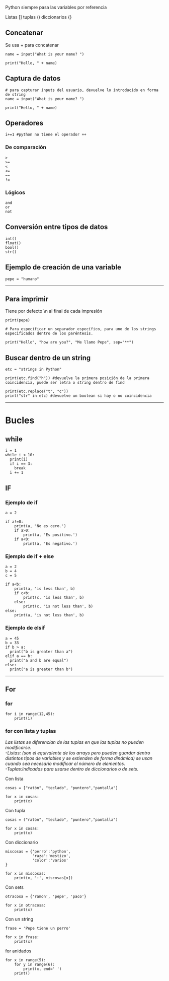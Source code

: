 Python siempre pasa las variables por referencia

Listas []
tuplas ()
diccionarios {}

## Concatenar

Se usa + para concatenar
```
name = input("What is your name? ")

print("Hello, " + name)
```
## Captura de datos

```
# para capturar inputs del usuario, devuelve lo introducido en forma de string
name = input("What is your name? ")

print("Hello, " + name)
```

## Operadores 

`i+=1 #python no tiene el operador ++ `
### De comparación

```
>
>=
<
<=
==
!=
```
### Lógicos
```
and
or
not
```

## Conversión entre tipos de datos
```
int()
float()
bool()
str() 
```

## Ejemplo de creación de una variable
```
pepe = "humano"
```
***
## Para imprimir 
Tiene por defecto \n al final de cada impresión

```
print(pepe)

# Para especificar un separador específico, para uno de los strings especificados dentro de los paréntesis.

print("Hello", "how are you?", "Me llamo Pepe", sep="**") 
```

## Buscar dentro de un string 
```
etc = "strings in Python"

print(etc.find("h")) #devuelve la primera posición de la primera coincidencia, puede ser letra o string dentro de find

print(etc.replace("t", "c"))
print("str" in etc) #devuelve un boolean si hay o no coincidencia
```
***
# Bucles
## while
```
i = 1
while i < 10:
  print(i)
  if i == 3:
    break
  i += 1
```



## IF

### Ejemplo de if 

```
a = 2

if a!=0:
	print(a, 'No es cero.')
	if a>0:
		print(a, 'Es positivo.')
	if a<0:
		print(a, 'Es negativo.')
```

### Ejemplo de if + else
```
a = 2
b = 4
c = 5

if a<b:
	print(a, 'is less than', b)
	if c<b:
		print(c, 'is less than', b)
	else:
		print(c, 'is not less than', b)
else:
	print(a, 'is not less than', b)
```

### Ejemplo de elsif

```
a = 45
b = 33
if b > a:
  print("b is greater than a")
elif a == b:
  print("a and b are equal")
else:
  print("a is greater than b")
```


***
## For

### for
```
for i in range(12,45):
    print(i)
```

### for con lista y tuplas
*Las listas se diferencian de las tuplas en que las tuplas no pueden modificarse.<br> -Listas: (son el equivalente de los arrays pero pueden guardar dentro distintos tipos de variables y se extienden de forma dinámica) se usan cuando sea necesario modificar el número de elementos.<br> -Tuplas:Indicadas para usarse dentro de diccionarios o de sets.*

Con lista
```
cosas = ["ratón", "teclado", "puntero","pantalla"]

for x in cosas:
    print(x)
```

Con tupla
```
cosas = ("ratón", "teclado", "puntero","pantalla")

for x in cosas:
    print(x)
```

Con diccionario
```
miscosas = {'perro':'python',
            'raza':'mestizo', 
            'color':'varios'
}

for x in miscosas:
	print(x, ':', miscosas[x])
```

Con sets
```
otracosa = {'ramon', 'pepe', 'paco'}

for x in otracosa:
	print(x)
```


Con un string
```
frase = 'Pepe tiene un perro'

for x in frase:
	print(x)
```

for anidados
```
for x in range(5):
    for y in range(6):
        print(x, end=' ')
    print()
```